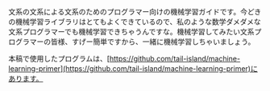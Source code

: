 文系の文系による文系のためのプログラマー向けの機械学習ガイドです。今どきの機械学習ライブラリはとてもよくできているので、私のような数学ダメダメな文系プログラマーでも機械学習できちゃうんですな。機械学習してみたい文系プログラマーの皆様、すげー簡単ですから、一緒に機械学習しちゃいましょう。

本稿で使用したプログラムは、[https://github.com/tail-island/machine-learning-primer](https://github.com/tail-island/machine-learning-primer)にあります。
